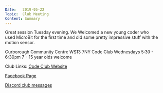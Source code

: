 ```yaml
---
Date:   2019-05-22
Topic:  Club Meeting
Content: Summary
---
```

Great session Tuesday evening. We Welcomed a new young coder who used MicroBit for the first time and did some pretty impressive stuff with the motion sensor.

Curborough Community Centre
WS13 7NY
Code Club
Wednesdays 5:30 - 6:30pm
7 - 15 year olds welcome

Club Links:
[Code Club Website](https://lichfield-code-club.github.io/)

[Facebook Page](https://www.facebook.com/LichfieldCoders)

[Discord club messages](https://discord.gg/szz6xGK)
